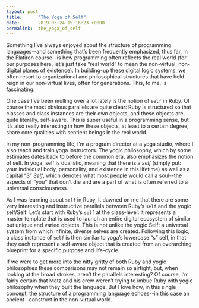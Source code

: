 ```yaml
---
layout: post
title:      "The Yoga of Self"
date:       2019-03-24 15:16:23 +0000
permalink:  the_yoga_of_self
---
```



Something I’ve always enjoyed about the structure of programming languages--and something that’s been frequently emphasized, thus far, in the Flatiron course--is how programming often reflects the real world (for our purposes here, let’s just take “real world” to mean the non-virtual, non-digital planes of existence). In building-up these digital logic systems, we often resort to organizational and philosophical structures that have held reign in our non-virtual lives, often for generations. This, to me, is fascinating.

One case I’ve been mulling over a lot lately is the notion of `self` in Ruby. Of course the most obvious parallels are quite clear: Ruby is structured so that classes and class instances are their own objects, and these objects are, quite literally, self-aware. This is super useful in a programming sense, but it’s also really interesting in how these objects, at least to a certain degree, share core qualities with sentient beings in the real world.

In my non-programming life, I’m a program director at a yoga studio, where I also teach and train yoga instructors. The yogic philosophy, which by some estimates dates back to before the common era, also emphasizes the notion of self. In yoga, self is dualistic, meaning that there is a *self* (simply put: your individual body, personality, and existence in this lifetime) as well as a capital “S” *Self*, which denotes what most people would call a soul--the aspects of “you” that don’t die and are a part of what is often referred to a universal consciousness. 

As I was learning about `self` in Ruby, it dawned on me that there are some very interesting and instructive parallels between Ruby’s `self` and the yogic self/Self. Let’s start with Ruby’s `self` at the class-level: it represents a master template that is used to launch an entire digital ecosystem of similar but unique and varied objects. This is not unlike the yogic Self: a universal system from which infinite, diverse selves are created. Following this logic, a class instance of `self` is then similar to yoga’s lowercase “s” self, in that they each represent a self-aware object that is created from an overarching blueprint for a specific purpose and life-cycle. 

If we were to get more into the nitty gritty of both Ruby and yogic philosophies these comparisons may not remain so airtight, but, when looking at the broad strokes, aren’t the parallels interesting? Of course, I’m fairly certain that Matz and his crew weren’t trying to imbue Ruby with yogic philosophy when they built the language. But I love how, in this single concept, the structure of a programming language echoes--in this case an ancient--construct in the non-virtual world.
